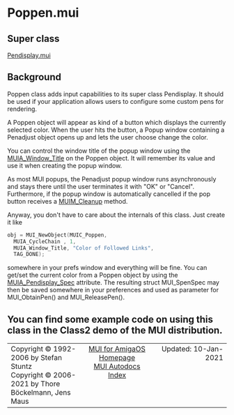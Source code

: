 # Poppen.mui
## Super class
[Pendisplay.mui](MUI_Pendisplay.md)
## Background
Poppen class adds input capabilities to its super class Pendisplay. It
should be used if your application allows users to configure some custom
pens for rendering.

A Poppen object will appear as kind of a button which displays the currently
selected color. When the user hits the button, a Popup window containing a
Penadjust object opens up and lets the user choose change the color.

You can control the window title of the popup window using the
[MUIA_Window_Title](MUI_Window.md/#MUIA_Window_Title) on the Poppen object. It will remember its value and use
it when creating the popup window.

As most MUI popups, the Penadjust popup window runs asynchronously and stays
there until the user terminates it with "OK" or "Cancel". Furthermore, if
the popup window is automatically cancelled if the pop button receives a
[MUIM_Cleanup](MUI_Area.md/#MUIM_Cleanup) method.

Anyway, you don't have to care about the internals of this class. Just
create it like

```c++
obj = MUI_NewObject(MUIC_Poppen,
  MUIA_CycleChain , 1,
  MUIA_Window_Title, "Color of Followed Links",
  TAG_DONE);
```

somewhere in your prefs window and everything will be fine. You can get/set
the current color from a Poppen object by using the [MUIA_Pendisplay_Spec](MUI_Pendisplay.md/#MUIA_Pendisplay_Spec)
attribute. The resulting struct MUI_SpenSpec may then be saved somewhere in
your preferences and used as parameter for MUI_ObtainPen() and
MUI_ReleasePen().

You can find some example code on using this class in the Class2 demo of the
MUI distribution.
----
<table class='compact' style='border: none; border-spacing: 0px; margin: 0px' width='100%'>
<tr>
<td style='text-align: left; vertical-align: top' width='33%'>Copyright &copy 1992-2006 by Stefan Stuntz<br>Copyright &copy 2006-2021 by Thore B&ouml;ckelmann, Jens Maus</TD>
<td style='text-align: center; vertical-align: top' width='33%'>
<a href=http://muidev.de>MUI for AmigaOS Homepage</a><br>
<a href=http://muidev.de/wiki/Documentation>MUI Autodocs Index</a>
</td>
<td style='text-align: right; vertical-align: top' width='33%'>Updated: 10-Jan-2021</td>
</tr>
</table>
